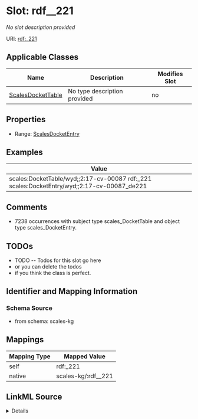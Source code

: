 

# Slot: rdf__221


_No slot description provided_





URI: [rdf:_221](http://www.w3.org/1999/02/22-rdf-syntax-ns#_221)



<!-- no inheritance hierarchy -->





## Applicable Classes

| Name | Description | Modifies Slot |
| --- | --- | --- |
| [ScalesDocketTable](../classes/ScalesDocketTable.md) | No type description provided |  no  |







## Properties

* Range: [ScalesDocketEntry](../classes/ScalesDocketEntry.md)






## Examples

| Value |
| --- |
| scales:DocketTable/wyd;;2:17-cv-00087 rdf:_221 scales:DocketEntry/wyd;;2:17-cv-00087_de221 |

## Comments

* 7238 occurrences with subject type scales_DocketTable and object type scales_DocketEntry.

## TODOs

* TODO -- Todos for this slot go here
* or you can delete the todos
* if you think the class is perfect.

## Identifier and Mapping Information







### Schema Source


* from schema: scales-kg




## Mappings

| Mapping Type | Mapped Value |
| ---  | ---  |
| self | rdf:_221 |
| native | scales-kg/:rdf__221 |




## LinkML Source

<details>
```yaml
name: rdf__221
description: No slot description provided
todos:
- TODO -- Todos for this slot go here
- or you can delete the todos
- if you think the class is perfect.
comments:
- 7238 occurrences with subject type scales_DocketTable and object type scales_DocketEntry.
examples:
- value: scales:DocketTable/wyd;;2:17-cv-00087 rdf:_221 scales:DocketEntry/wyd;;2:17-cv-00087_de221
from_schema: scales-kg
rank: 1000
slot_uri: rdf:_221
alias: rdf__221
domain_of:
- scales_DocketTable
range: scales_DocketEntry

```
</details>